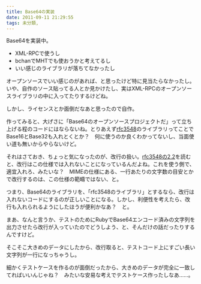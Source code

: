 ```yaml
---
title: Base64の実装
date: 2011-09-11 21:29:55
tags: 未分類, 
---
```

Base64を実装中。
<ul>
	<li>XML-RPCで使うし</li>
	<li>bchanでMHTでも使おうかと考えてるし</li>
	<li>いい感じのライブラリが落ちてなかったし</li>
</ul>

オープンソースでいい感じのがあれば、と思ったけど特に見当たらなかったし。いや、自作のソース貼ってる人とか見かけたし、実はXML-RPCのオープンソースライブラリの中に入ってたりするけどね。

しかし、ライセンスとか面倒だなあと思ったので自作。

作ってみると、大げさに「Base64のオープンソースプロジェクトだ」って立ち上げる程のコードにはならないね。とりあえず<a href="http://tools.ietf.org/html/rfc3548" target="_blank">rfc3548</a>のライブラリってことでBase16とBase32も入れとくとか？　何に使うのか良くわかってないし、当面使い道も無いからやらないけど。

それはさておき、ちょっと気になったのが、改行の扱い。<a href="http://tools.ietf.org/html/rfc3548#section-2.1" target="_blank">rfc3548の2.2</a>を読むと、改行はこの仕様では入れないことになっているんだよね。これを使う側で、適宜入れろ、みたいな？　MIMEの仕様にある、一行あたりの文字数の目安とかで改行するのは、この仕様の範疇ではない、と。

つまり、Base64のライブラリを、「rfc3548のライブラリ」とするなら、改行は入れないコードにするのが正しいことになる。しかし、利便性を考えたら、改行も入れられるようにしたほうが便利かなあ？　と。

まあ、なんと言うか、テストのためにRubyでBase64エンコード済みの文字列を出力させたら改行が入っていたのでどうしよう、と、そんだけの話だったりするんですけど。

そこそこ大きめのデータにしたから、改行取ると、テストコード上にすごい長い文字列が一行になっちゃうし。

細かくテストケースを作るのが面倒だったから、大きめのデータが完全に一致してればいいんじゃね？　みたいな安易な考えでテストケース作ったしなあ……。